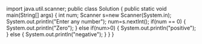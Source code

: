 import java.util.scanner;
public class Solution
{
 public static void main(String[] args)
 {
   int num;
   Scanner s=new Scanner(System.in);
   System.out.println("Enter any number");
   num=s.nextInt();
   if(num == 0)
   {
     System.out.println("Zero");
   }
   else if(num>0)
   {
     System.out.println("positive");
   }
   else
   {
     System.out.println("negative");
   }
   }
   }
     
